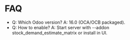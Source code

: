 # FAQ

- Q: Which Odoo version? A: 16.0 (OCA/OCB packaged).
- Q: How to enable? A: Start server with --addon stock_demand_estimate_matrix or install in UI.
